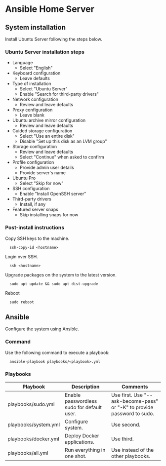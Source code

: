 # Ansible Home Server

## System installation

Install Ubuntu Server following the steps below.

### Ubuntu Server installation steps

* Language
    * Select "English"
* Keyboard configuration
    * Leave defaults
* Type of installation
    * Select "Ubuntu Server"
    * Enable "Search for third-party drivers"
* Network configuration
    * Review and leave defaults
* Proxy configuration
    * Leave blank
* Ubuntu archive mirror configuration
    * Review and leave defaults
* Guided storage configuration
    * Select "Use an entire disk"
    * Disable "Set up this disk as an LVM group"
* Storage configuration
    * Review and leave defaults
    * Select "Continue" when asked to confirm
* Profile configuration
    * Provide admin user details
    * Provide server's name
* Ubuntu Pro
    * Select "Skip for now"
* SSH configuration
    * Enable "Install OpenSSH server"
* Third-party drivers
    * Install, if any
* Featured server snaps
    * Skip installing snaps for now

### Post-install instructions

Copy SSH keys to the machine.

```shell
  ssh-copy-id <hostname>
```

Login over SSH.

```shell
  ssh <hostname>
```

Upgrade packages on the system to the latest version.

```shell
  sudo apt update && sudo apt dist-upgrade
```

Reboot

```shell
  sudo reboot
```

## Ansible

Configure the system using Ansible.

### Command

Use the following command to execute a playbook:

```shell
  ansible-playbook playbooks/<playbook>.yml
```

### Playbooks

| Playbook             | Description                                | Comments                                                                |
|----------------------|--------------------------------------------|-------------------------------------------------------------------------|
| playbooks/sudo.yml   | Enable passwordless sudo for default user. | Use first. Use "--ask-become-pass" or "-K" to provide password to sudo. |
| playbooks/system.yml | Configure system.                          | Use second.                                                             |
| playbooks/docker.yml | Deploy Docker applications.                | Use third.                                                              |
| playbooks/all.yml    | Run everything in one shot.                | Use instead of the other playbooks.                                     |

